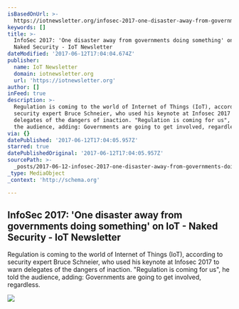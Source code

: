 ```yaml
---
isBasedOnUrl: >-
  https://iotnewsletter.org/infosec-2017-one-disaster-away-from-governments-doing-something-iot-cybersecurity/?utm_source=social&utm_medium=linkedin&utm_campaign=share
keywords: []
title: >-
  InfoSec 2017: 'One disaster away from governments doing something' on IoT -
  Naked Security - IoT Newsletter
dateModified: '2017-06-12T17:04:04.674Z'
publisher:
  name: IoT Newsletter
  domain: iotnewsletter.org
  url: 'https://iotnewsletter.org'
author: []
inFeed: true
description: >-
  Regulation is coming to the world of Internet of Things (IoT), according to
  security expert Bruce Schneier, who used his keynote at Infosec 2017 to warn
  delegates of the dangers of inaction. "Regulation is coming for us", he told
  the audience, adding: Governments are going to get involved, regardless.
via: {}
datePublished: '2017-06-12T17:04:05.957Z'
starred: true
datePublishedOriginal: '2017-06-12T17:04:05.957Z'
sourcePath: >-
  _posts/2017-06-12-infosec-2017-one-disaster-away-from-governments-doing-some.md
_type: MediaObject
_context: 'http://schema.org'

---
```

<article style=""><h1>InfoSec 2017: 'One disaster away from governments doing something' on IoT - Naked Security - IoT Newsletter</h1><p>Regulation is coming to the world of Internet of Things (IoT), according to security expert Bruce Schneier, who used his keynote at Infosec 2017 to warn delegates of the dangers of inaction. "Regulation is coming for us", he told the audience, adding: Governments are going to get involved, regardless.</p><img src="https://pbs.twimg.com/media/DBwxvGSXsAE9Mcu.jpg" /></article>